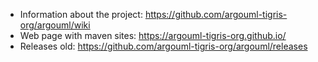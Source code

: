 * Information about the project: <https://github.com/argouml-tigris-org/argouml/wiki>
* Web page with maven sites: <https://argouml-tigris-org.github.io/>
* Releases old: <https://github.com/argouml-tigris-org/argouml/releases>
